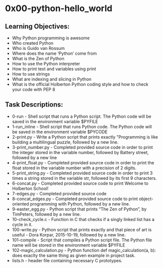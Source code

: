 # 0x00-python-hello_world

## Learning Objectives:

- Why Python programming is awesome
- Who created Python
- Who is Guido van Rossum
- Where does the name ‘Python’ come from
- What is the Zen of Python
- How to use the Python interpreter
- How to print text and variables using print
- How to use strings
- What are indexing and slicing in Python
- What is the official Holberton Python coding style and how to check your code with PEP 8

## Task Descriptions:

- 0-run - Shell script that runs a Python script. The Python code will be saved in the environment variable $PYFILE
- 1-run_inline - Shell script that runs Python code. The Python code will be saved in the environment variable $PYCODE
- 2-print.py - Write a Python script that prints exactly "Programming is like building a multilingual puzzle, followed by a new line.
- 3-print_number.py - Completed provided source code in order to print the integer stored in the variable number, followed by Battery street, followed by a new line
- 4-print_float.py - Completed provided source code in order to print the float stored in the variable number with a precision of 2 digits.
- 5-print_string.py - Completed provided source code in order to print 3 times a string stored in the variable str, followed by its first 9 characters.
- 6-concat.py - Completed provided source code to print Welcome to Holberton School!
- 7-edges.py - Completed provided source code
- 8-concat_edges.py - Completed provided source code to print object-oriented programming with Python, followed by a new line.
- 9-easter_egg.py - Python script that prints “The Zen of Python”, by TimPeters, followed by a new line.
- 10-check_cycle.c - Function in C that checks if a singly linked list has a cycle in it.
- 100-write.py - Python script that prints exactly and that piece of art is useful - Dora Korpar, 2015-10-19, followed by a new line.
- 101-compile - Script that compiles a Python script file. The Python file name will be stored in the environment variable $PYFILE
- 102-magic_calculation.py - Python function def magic_calculation(a, b): does exaclty the same thing as given example in project task.
- lists.h - header file containing necessary C prototypes.
